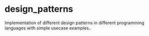 # design_patterns
Implementation of different design patterns in different programming languages with simple usecase examples..

